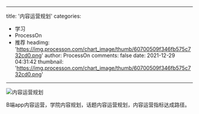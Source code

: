 
---
title: '内容运营规划'
categories: 
 - 学习
 - ProcessOn
 - 推荐
headimg: 'https://img.processon.com/chart_image/thumb/60700509f346fb575c732cd0.png'
author: ProcessOn
comments: false
date: 2021-12-29 04:31:42
thumbnail: 'https://img.processon.com/chart_image/thumb/60700509f346fb575c732cd0.png'
---

<div>   
<img class="thumb" alt="内容运营规划" src="https://img.processon.com/chart_image/thumb/60700509f346fb575c732cd0.png" referrerpolicy="no-referrer">
<p>B端app内容运营，学院内容规划，话题内容运营规划，内容运营指标达成路径。</p>  
</div>
            